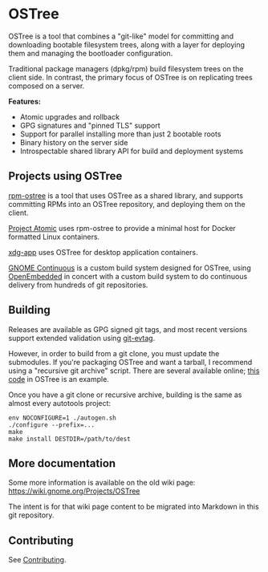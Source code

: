 OSTree
======

OSTree is a tool that combines a "git-like" model for committing and
downloading bootable filesystem trees, along with a layer for
deploying them and managing the bootloader configuration.

Traditional package managers (dpkg/rpm) build filesystem trees on the
client side.  In contrast, the primary focus of OSTree is on
replicating trees composed on a server.

**Features:**

 - Atomic upgrades and rollback
 - GPG signatures and "pinned TLS" support
 - Support for parallel installing more than just 2 bootable roots
 - Binary history on the server side
 - Introspectable shared library API for build and deployment systems

Projects using OSTree
---------------------

[rpm-ostree](https://github.com/projectatomic/rpm-ostree) is a tool
that uses OSTree as a shared library, and supports committing RPMs
into an OSTree repository, and deploying them on the client.

[Project Atomic](http://www.projectatomic.io/) uses rpm-ostree
to provide a minimal host for Docker formatted Linux containers.

[xdg-app](https://github.com/alexlarsson/xdg-app) uses OSTree 
for desktop application containers.

[GNOME Continuous](https://wiki.gnome.org/Projects/GnomeContinuous) is
a custom build system designed for OSTree, using
[OpenEmbedded](http://www.openembedded.org/wiki/Main_Page) in concert
with a custom build system to do continuous delivery from hundreds of
git repositories.

Building
--------

Releases are available as GPG signed git tags, and most recent
versions support extended validation using
[git-evtag](https://github.com/cgwalters/git-evtag).

However, in order to build from a git clone, you must update the
submodules.  If you're packaging OSTree and want a tarball, I
recommend using a "recursive git archive" script.  There are several
available online; [this
code](https://git.gnome.org/browse/ostree/tree/packaging/Makefile.dist-packaging#n11)
in OSTree is an example.

Once you have a git clone or recursive archive, building is the
same as almost every autotools project:

```
env NOCONFIGURE=1 ./autogen.sh
./configure --prefix=...
make
make install DESTDIR=/path/to/dest
```

More documentation
------------------

Some more information is available on the old wiki page:
https://wiki.gnome.org/Projects/OSTree

The intent is for that wiki page content to be migrated into Markdown
in this git repository.

Contributing
------------

See [Contributing](CONTRIBUTING.md).
